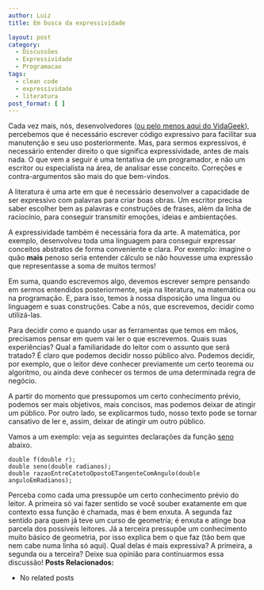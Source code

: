 ```yaml
---
author: Luiz
title: Em busca da expressividade

layout: post
category:
  - Discussões
  - Expressividade
  - Programacao
tags:
  - clean code
  - expressividade
  - literatura
post_format: [ ]
---
```

Cada vez mais, nós, desenvolvedores ([ou pelo menos aqui do VidaGeek][1]), percebemos que é necessário escrever código expressivo para facilitar sua manutenção e seu uso posteriormente. Mas, para sermos expressivos, é necessário entender direito o que significa expressividade, antes de mais nada. O que vem a seguir é uma tentativa de um programador, e não um escritor ou especialista na área, de analisar esse conceito. Correções e contra-argumentos são mais do que bem-vindos.

A literatura é uma arte em que é necessário desenvolver a capacidade de ser expressivo com palavras para criar boas obras. Um escritor precisa saber escolher bem as palavras e construções de frases, além da linha de raciocínio, para conseguir transmitir emoções, ideias e ambientações.

A expressividade também é necessária fora da arte. A matemática, por exemplo, desenvolveu toda uma linguagem para conseguir expressar conceitos abstratos de forma conveniente e clara. Por exemplo: imagine o quão **mais** penoso seria entender cálculo se não houvesse uma expressão que representasse a soma de muitos termos!

Em suma, quando escrevemos algo, devemos escrever sempre pensando em sermos entendidos posteriormente, seja na literatura, na matemática ou na programação. E, para isso, temos à nossa disposição uma língua ou linguagem e suas construções. Cabe a nós, que escrevemos, decidir como utilizá-las.

Para decidir como e quando usar as ferramentas que temos em mãos, precisamos pensar em quem vai ler o que escrevemos. Quais suas experiências? Qual a familiaridade do leitor com o assunto que será tratado? É claro que podemos decidir nosso público alvo. Podemos decidir, por exemplo, que o leitor deve conhecer previamente um certo teorema ou algoritmo, ou ainda deve conhecer os termos de uma determinada regra de negócio.

A partir do momento que pressupomos um certo conhecimento prévio, podemos ser mais objetivos, mais concisos, mas podemos deixar de atingir um público. Por outro lado, se explicarmos tudo, nosso texto pode se tornar cansativo de ler e, assim, deixar de atingir um outro público.

Vamos a um exemplo: veja as seguintes declarações da função [seno][2] abaixo.

    double f(double r);
    double seno(double radianos);
    double razaoEntreCatetoOpostoETangenteComAngulo(double anguloEmRadianos);
    

Perceba como cada uma pressupõe um certo conhecimento prévio do leitor. A primeira só vai fazer sentido se você souber exatamente em que contexto essa função é chamada, mas é bem enxuta. A segunda faz sentido para quem já teve um curso de geometria; é enxuta e atinge boa parcela dos possíveis leitores. Já a terceira pressupõe um conhecimento muito básico de geometria, por isso explica bem o que faz (tão bem que nem cabe numa linha só aqui). Qual delas é mais expressiva? A primeira, a segunda ou a terceira? Deixe sua opinião para continuarmos essa discussão! 
**Posts Relacionados:** 
*   No related posts












 [1]: http://vidageek.net/2011/05/16/desafio-de-expressividade-i/
 [2]: http://pt.wikipedia.org/wiki/Seno





